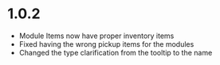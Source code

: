 # 1.0.2
+ Module Items now have proper inventory items
+ Fixed having the wrong pickup items for the modules
+ Changed the type clarification from the tooltip to the name
